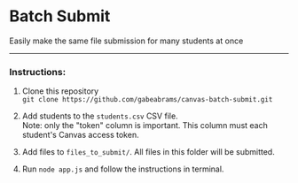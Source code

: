# Batch Submit
Easily make the same file submission for many students at once
<hr>

### Instructions:
1. Clone this repository  
`git clone https://github.com/gabeabrams/canvas-batch-submit.git`  

2. Add students to the `students.csv` CSV file.  
Note: only the "token" column is important. This column must each student's Canvas access token.  

3. Add files to `files_to_submit/`. All files in this folder will be submitted.  

4. Run `node app.js` and follow the instructions in terminal.